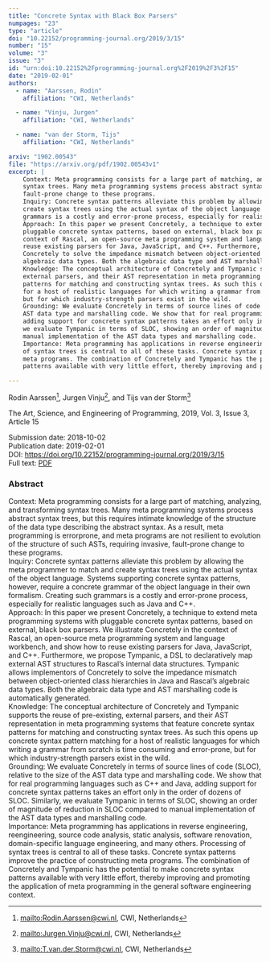 ```yaml
---
title: "Concrete Syntax with Black Box Parsers"
numpages: "23"
type: "article"
doi: "10.22152/programming-journal.org/2019/3/15"
number: "15"
volume: "3"
issue: "3"
id: "urn:doi:10.22152%2Fprogramming-journal.org%2F2019%2F3%2F15"
date: "2019-02-01"
authors: 
  - name: "Aarssen, Rodin"
    affiliation: "CWI, Netherlands"

  - name: "Vinju, Jurgen"
    affiliation: "CWI, Netherlands"

  - name: "van der Storm, Tijs"
    affiliation: "CWI, Netherlands"

arxiv: "1902.00543"
file: "https://arxiv.org/pdf/1902.00543v1"
excerpt: |
    Context: Meta programming consists for a large part of matching, analyzing, and transforming
    syntax trees. Many meta programming systems process abstract syntax trees, but this requires intimate knowledge of the structure of the data type describing the abstract syntax. As a result, meta programming is errorprone, and meta programs are not resilient to evolution of the structure of such ASTs, requiring invasive,
    fault-prone change to these programs.  
    Inquiry: Concrete syntax patterns alleviate this problem by allowing the meta programmer to match and
    create syntax trees using the actual syntax of the object language. Systems supporting concrete syntax patterns, however, require a concrete grammar of the object language in their own formalism. Creating such
    grammars is a costly and error-prone process, especially for realistic languages such as Java and C++.  
    Approach: In this paper we present Concretely, a technique to extend meta programming systems with
    pluggable concrete syntax patterns, based on external, black box parsers. We illustrate Concretely in the
    context of Rascal, an open-source meta programming system and language workbench, and show how to
    reuse existing parsers for Java, JavaScript, and C++. Furthermore, we propose Tympanic, a DSL to declaratively map external AST structures to Rascal’s internal data structures. Tympanic allows implementors of
    Concretely to solve the impedance mismatch between object-oriented class hierarchies in Java and Rascal’s
    algebraic data types. Both the algebraic data type and AST marshalling code is automatically generated.  
    Knowledge: The conceptual architecture of Concretely and Tympanic supports the reuse of pre-existing,
    external parsers, and their AST representation in meta programming systems that feature concrete syntax
    patterns for matching and constructing syntax trees. As such this opens up concrete syntax pattern matching
    for a host of realistic languages for which writing a grammar from scratch is time consuming and error-prone,
    but for which industry-strength parsers exist in the wild.  
    Grounding: We evaluate Concretely in terms of source lines of code (SLOC), relative to the size of the
    AST data type and marshalling code. We show that for real programming languages such as C++ and Java,
    adding support for concrete syntax patterns takes an effort only in the order of dozens of SLOC. Similarly,
    we evaluate Tympanic in terms of SLOC, showing an order of magnitude of reduction in SLOC compared to
    manual implementation of the AST data types and marshalling code.  
    Importance: Meta programming has applications in reverse engineering, reengineering, source code analysis, static analysis, software renovation, domain-specific language engineering, and many others. Processing
    of syntax trees is central to all of these tasks. Concrete syntax patterns improve the practice of constructing
    meta programs. The combination of Concretely and Tympanic has the potential to make concrete syntax
    patterns available with very little effort, thereby improving and promoting the application of meta programming in the general software engineering context.  

---
```

Rodin Aarssen[^1], Jurgen Vinju[^2], and Tijs van der Storm[^3]

The Art, Science, and Engineering of Programming, 2019, Vol. 3, Issue 3, Article 15

Submission date: 2018-10-02  
Publication date: 2019-02-01  
DOI: <https://doi.org/10.22152/programming-journal.org/2019/3/15>  
Full text: [PDF](https://arxiv.org/pdf/1902.00543v1)  


### Abstract
Context: Meta programming consists for a large part of matching, analyzing, and transforming
syntax trees. Many meta programming systems process abstract syntax trees, but this requires intimate knowledge of the structure of the data type describing the abstract syntax. As a result, meta programming is errorprone, and meta programs are not resilient to evolution of the structure of such ASTs, requiring invasive,
fault-prone change to these programs.  
Inquiry: Concrete syntax patterns alleviate this problem by allowing the meta programmer to match and
create syntax trees using the actual syntax of the object language. Systems supporting concrete syntax patterns, however, require a concrete grammar of the object language in their own formalism. Creating such
grammars is a costly and error-prone process, especially for realistic languages such as Java and C++.  
Approach: In this paper we present Concretely, a technique to extend meta programming systems with
pluggable concrete syntax patterns, based on external, black box parsers. We illustrate Concretely in the
context of Rascal, an open-source meta programming system and language workbench, and show how to
reuse existing parsers for Java, JavaScript, and C++. Furthermore, we propose Tympanic, a DSL to declaratively map external AST structures to Rascal’s internal data structures. Tympanic allows implementors of
Concretely to solve the impedance mismatch between object-oriented class hierarchies in Java and Rascal’s
algebraic data types. Both the algebraic data type and AST marshalling code is automatically generated.  
Knowledge: The conceptual architecture of Concretely and Tympanic supports the reuse of pre-existing,
external parsers, and their AST representation in meta programming systems that feature concrete syntax
patterns for matching and constructing syntax trees. As such this opens up concrete syntax pattern matching
for a host of realistic languages for which writing a grammar from scratch is time consuming and error-prone,
but for which industry-strength parsers exist in the wild.  
Grounding: We evaluate Concretely in terms of source lines of code (SLOC), relative to the size of the
AST data type and marshalling code. We show that for real programming languages such as C++ and Java,
adding support for concrete syntax patterns takes an effort only in the order of dozens of SLOC. Similarly,
we evaluate Tympanic in terms of SLOC, showing an order of magnitude of reduction in SLOC compared to
manual implementation of the AST data types and marshalling code.  
Importance: Meta programming has applications in reverse engineering, reengineering, source code analysis, static analysis, software renovation, domain-specific language engineering, and many others. Processing
of syntax trees is central to all of these tasks. Concrete syntax patterns improve the practice of constructing
meta programs. The combination of Concretely and Tympanic has the potential to make concrete syntax
patterns available with very little effort, thereby improving and promoting the application of meta programming in the general software engineering context.  


[^1]: <mailto:Rodin.Aarssen@cwi.nl>, CWI, Netherlands
[^2]: <mailto:Jurgen.Vinju@cwi.nl>, CWI, Netherlands
[^3]: <mailto:T.van.der.Storm@cwi.nl>, CWI, Netherlands
